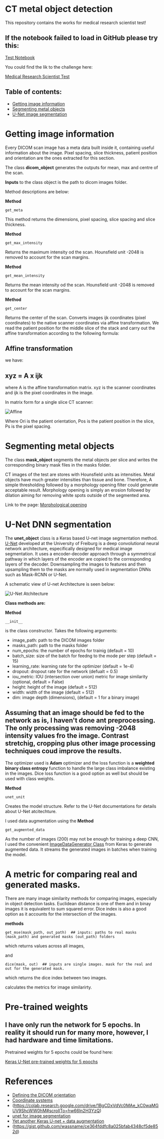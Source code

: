 # CT metal object detection 
This repository contains the works for medical research scientist test!

## If the notebook failed to load in GitHub please try this:

[Test Notebook](https://nbviewer.jupyter.org/github/arcisad/Mirs/blob/master/mirs.ipynb)

You could find the lik to the challenge here:

[Medical Research Scientist Test](https://docs.google.com/document/d/1GwRRxhlzXWkB2XCnjOxApOcdWwkoPlZ4AJUzReO2E00/edit?usp=sharing)

## Table of contents:
- [Getting image information](#getting-image-information)
- [Segmenting metal objects](#segmenting-metal-objects)
- [U-Net image segmentation](#u-net-dnn-segmentation)

# Getting image information

Every DICOM scan image has a meta data built inside it, containing useful information about the image. Pixel spacing, slice thickness, patient position and orientation are the ones extracted for this section.

The class **dicom_object** generates the outputs for mean, max and centre of the scan. 

**Inputs** to the class object is the path to dicom images folder.

Method descriptions are below:

**Method**
```
get_meta
```

This method returns the dimensions, pixel spacing, slice spacing and slice thickness.


**Method**
```
get_max_intensity
```

Returns the maximum intensity od the scan. Hounsfield unit -2048 is removed to account for the scan margins. 

**Method**
```
get_mean_intensity
```

Returns the mean intensity od the scan. Hounsfield unit -2048 is removed to account for the scan margins. 

**Method**
```
get_center
```

Returns the center of the scan. Converts images ijk coordinates (pixel coordinates) to the native scanner coordinates via affine transformation. We read the patient position for the middle slice of the stack and carry out the affine transformation according to the following formula:

## Affine transformation

we have:

## xyz = A x ijk

where A is the affine transformation matrix. xyz is the scanner coordinates and ijk is the pixel coordinates in the image.

In matrix form for a single slice CT scanner:

![Affine](/images/render.png)

Where Ori is the patient orientation, Pos is the patient position in the slice, Ps is the pixel spacing. 

# Segmenting metal objects

The class **mask_object** segments the metal objects per slice and writes the corresponding binary mask files in the masks folder. 

CT images of the test are stores with Hounsfield units as intensities. Metal objects have much greater intensities than tissue and bone. Therefore, A simple thresholding followed by a morphology opening filter could generate acceptable result. Morphology opening is simply an erosion followed by dilation aiming for removing white spots outside of the segmented area. 

Link to the page: [Morphological opening](https://scikit-image.org/docs/dev/api/skimage.morphology.html#skimage.morphology.opening)


# U-Net DNN segmentation

The **unet_object** class is a Keras based U-net image segmentation method. [U-Net](https://lmb.informatik.uni-freiburg.de/people/ronneber/u-net/) developed at the University of Freiburg is a deep convolutional neural network architecture, especifically designed for medical image segmentation. It uses a encoder-decoder approach through a symmetrical pathway in which layers of the encoder are copied to the corresponding layers of the decoder. Downsampling the images to features and then upsampling them to the masks are normally used in segmentation DNNs such as Mask-RCNN or U-Net. 

A schematic view of U-net Architecture is seen below:


![U-Net Atchitecture](/images/u-net-architecture.png)

**Class methods are:**

**Method**
```
__init__
```

is the class constructor. Takes the following arguments:
- image_path: path to the DICOM images folder
- masks_path: path to the masks folder
- num_epochs: the number of epochs for trainig (default = 10)
- batch_size: size of the batch for feedng to the mode per step (default = 15)
- learning_rate: learning rate for the optimizer (default = 1e-4)
- dropout: dropout rate for the network (defualt = 0.5)
- iou_metric: IOU (intersection over union) metric for image similarity (optional, default = False)
- height: height of the image (default = 512)
- width: width of the image (default = 512)
- dim: image depth (dimensions), (default = 1 for a binary image)

## Assuming that an image should be fed to the network as is, I haven't done ant preprocessing. The only processing was removing -2048 intensity values fro the image. Contrast stretchig, cropping plus other image processing techniques coud improve the results.

The optimizer used is **Adam** optimizer and the loss function is a **weighted binary class entropy** function to handle the large class imbalance existing in the images. Dice loss function is a good option as well but should be used with class weights.


**Method**
```
unet_unit
```

Creates the model structure. Refer to the U-Net documentations for details about U-Net atcitechture.

I used data augmentation using the **Method** 

```
get_augmented_data
```

As the number of images (200) may not be enough for training a deep CNN, I used the convenient [ImageDataGenerator Class](https://keras.io/preprocessing/image/) from Keras to generate augmented data. It streams the generated images in batches when training the model.


# A metric for comparing real and generated masks.

There are many image similarity methods for comparing images, especially in object detection tasks. Euclidean distance is one of them and in binay images it is equivalent to sum squared error. Dice index is also a good option as it accounts for the intersection of the images.

**methods**
```
get_mse(mask_path, out_path)  ## inputs: paths to real masks (mask_path) and generated masks (out_path) folders
```
which returns values across all images,

and 
```
dice(mask, out)  ## inputs are single images. mask for the real and out for the generated mask.
```
which returns the dice index between two images.

calculates the metrics for image similarirty. 

# Pre-trained weights

## I have only run the network for 5 epochs. In reality it should run for many more, however, I had hardware and time limitations.

Pretrained weights for 5 epochs could be found here:

[Keras U-Net pre-trained weights for 5 epochs](https://drive.google.com/open?id=1klOjSrhEWq1eSJMJ445ud45ZV-oHjd_L)

# References

- [Defining the DICOM orientation](https://nipy.org/nibabel/dicom/dicom_orientation.html#dicom-slice-affine)
- [Coordinate systems](https://www.slicer.org/wiki/Coordinate_systems)
- (https://colab.research.google.com/drive/1BgCDxVdVc0MAe_kC0waMGUV9ShcWW0hM#scrollTo=hw66ln2H3YzQ)
- [unet for image segmentation](https://github.com/zhixuhao/unet/blob/master/model.py)
- [Yet another Keras U-net + data augmentation](https://www.kaggle.com/weiji14/yet-another-keras-u-net-data-augmentation)
- (https://gist.github.com/wassname/ce364fddfc8a025bfab4348cf5de852d)

